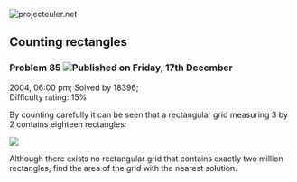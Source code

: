 ![projecteuler.net](images/print_page_logo.png)

## Counting rectangles

### Problem 85 ![](images/icon_info.png)Published on Friday, 17th December
2004, 06:00 pm; Solved by 18396;  
Difficulty rating: 15%

By counting carefully it can be seen that a rectangular grid measuring 3 by 2
contains eighteen rectangles:

![](project/images/p085.gif)

Although there exists no rectangular grid that contains exactly two million
rectangles, find the area of the grid with the nearest solution.

  
  

